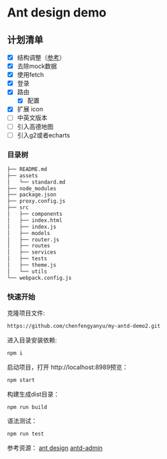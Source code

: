 # Ant design  demo

## 计划清单
-   [x] 结构调整（[参考](https://github.com/zuiidea/antd-admin/blob/master/assets/standard.md)）
-   [x] 去除mock数据
-   [x] 使用fetch
-   [x] 登录
-   [x] 路由
    -   [x] 配置
-   [x] 扩展 icon
-   [  ] 中英文版本
-   [  ] 引入高德地图
-   [  ] 引入g2或者echarts

### 目录树
```bash
├── README.md
├── assets
│   └── standard.md
├── node_modules
├── package.json
├── proxy.config.js
├── src
│   ├── components
│   ├── index.html
│   ├── index.js
│   ├── models
│   ├── router.js
│   ├── routes
│   ├── services
│   ├── tests
│   ├── theme.js
│   └── utils
└── webpack.config.js
```

### 快速开始
克隆项目文件:
```bash
https://github.com/chenfengyanyu/my-antd-demo2.git
```

进入目录安装依赖:
```bash
npm i
```

启动项目，打开 http://localhost:8989预览：
```bash
npm start
```

构建生成dist目录：
```bash
npm run build
```

语法测试：
```bash
npm run test
```

参考资源：
[ant design](https://ant.design/components/icon-cn/)
[antd-admin](https://github.com/zuiidea/antd-admin/blob/master/assets/standard.md)
